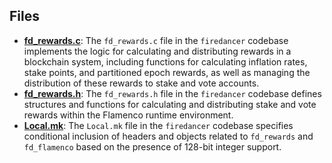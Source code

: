 
## Files
- **[fd_rewards.c](rewards/fd_rewards.c.driver.md)**: The `fd_rewards.c` file in the `firedancer` codebase implements the logic for calculating and distributing rewards in a blockchain system, including functions for calculating inflation rates, stake points, and partitioned epoch rewards, as well as managing the distribution of these rewards to stake and vote accounts.
- **[fd_rewards.h](rewards/fd_rewards.h.driver.md)**: The `fd_rewards.h` file in the `firedancer` codebase defines structures and functions for calculating and distributing stake and vote rewards within the Flamenco runtime environment.
- **[Local.mk](rewards/Local.mk.driver.md)**: The `Local.mk` file in the `firedancer` codebase specifies conditional inclusion of headers and objects related to `fd_rewards` and `fd_flamenco` based on the presence of 128-bit integer support.
